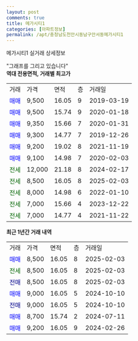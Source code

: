 ```yaml
---
layout: post
comments: true
title: 메가시티1
categories: [아파트정보]
permalink: /apt/충청남도천안시동남구안서동메가시티1
---
```


메가시티1 실거래 상세정보

<script type="text/javascript">
  google.charts.load('current', {'packages':['line', 'corechart']});
  google.charts.setOnLoadCallback(drawChart);

  function drawChart() {
    var data = new google.visualization.DataTable();
    data.addColumn('date', '거래일');
    data.addColumn('number', "매매");
    data.addColumn('number', "전세");
    data.addColumn('number', "전매");

    data.addRows([[new Date(Date.parse("2025-02-03")), 8500, null, null], [new Date(Date.parse("2025-02-03")), null, 8500, null], [new Date(Date.parse("2025-02-03")), null, null, 8500], [new Date(Date.parse("2024-10-10")), 9000, null, null], [new Date(Date.parse("2024-10-10")), null, null, 9000], [new Date(Date.parse("2024-07-11")), 8700, null, null], [new Date(Date.parse("2024-02-26")), 9200, null, null]]);

    var options = {
      hAxis: {
        format: 'yyyy/MM/dd'
      },    
      lineWidth: 0,
      pointsVisible: true,    
      title: '최근 1년간 유형별 실거래가 분포',
      legend: { position: 'bottom' }
    };

    var formatter = new google.visualization.NumberFormat({pattern:'###,###'} );
    formatter.format(data, 1);
    formatter.format(data, 2);
    
    setTimeout(function() {
        var chart = new google.visualization.LineChart(document.getElementById('columnchart_material'));
        chart.draw(data, (options));
        document.getElementById('loading').style.display = 'none';
    }, 200);
  }
</script>


<div id="loading" style="z-index:20; display: block; margin-left: 0px">"그래프를 그리고 있습니다"</div>
<div id="columnchart_material" style="width: 95%; margin-left: 0px; display: block"></div>
<!-- contents start -->
<b>역대 전용면적, 거래별 최고가</b>
<table class="sortable">
    <tr>
      <td>거래</td>
      <td>가격</td>
      <td>면적</td>
      <td>층</td>
      <td>거래일</td>
    </tr>
        <tr>
          <td><a style="color: blue">매매</a></td>
          <td>9,500</td>
          <td>16.05</td>
          <td>9</td>
          <td>2019-03-19</td>
        </tr>            <tr>
          <td><a style="color: blue">매매</a></td>
          <td>9,500</td>
          <td>15.74</td>
          <td>9</td>
          <td>2020-01-18</td>
        </tr>            <tr>
          <td><a style="color: blue">매매</a></td>
          <td>9,350</td>
          <td>15.66</td>
          <td>7</td>
          <td>2020-01-31</td>
        </tr>            <tr>
          <td><a style="color: blue">매매</a></td>
          <td>9,300</td>
          <td>14.77</td>
          <td>7</td>
          <td>2019-12-26</td>
        </tr>            <tr>
          <td><a style="color: blue">매매</a></td>
          <td>9,200</td>
          <td>19.02</td>
          <td>8</td>
          <td>2021-11-19</td>
        </tr>            <tr>
          <td><a style="color: blue">매매</a></td>
          <td>9,100</td>
          <td>14.98</td>
          <td>7</td>
          <td>2020-02-03</td>
        </tr>        
        <tr>
              <td><a style="color: darkgreen">전세</a></td>
              <td>12,000</td>
              <td>21.18</td>
              <td>8</td>
              <td>2024-02-17</td>
            </tr>            <tr>
              <td><a style="color: darkgreen">전세</a></td>
              <td>8,500</td>
              <td>16.05</td>
              <td>8</td>
              <td>2025-02-03</td>
            </tr>            <tr>
              <td><a style="color: darkgreen">전세</a></td>
              <td>8,000</td>
              <td>14.98</td>
              <td>6</td>
              <td>2022-01-10</td>
            </tr>            <tr>
              <td><a style="color: darkgreen">전세</a></td>
              <td>7,000</td>
              <td>15.66</td>
              <td>4</td>
              <td>2023-12-22</td>
            </tr>            <tr>
              <td><a style="color: darkgreen">전세</a></td>
              <td>7,000</td>
              <td>14.77</td>
              <td>4</td>
              <td>2021-11-22</td>
            </tr>        
    
</table>

<b>최근 1년간 거래 내역</b>

<table class="sortable">
    <tr>
      <td>거래</td>
      <td>가격</td>
      <td>면적</td>
      <td>층</td>
      <td>거래일</td>
    </tr>
    <tr>
      <td><a style="color: blue">매매</a></td>
      <td>8,500</td>
      <td>16.05</td>
      <td>8</td>
      <td>2025-02-03</td>
    </tr>          <tr>
      <td><a style="color: darkgreen">전세</a></td>
      <td>8,500</td>
      <td>16.05</td>
      <td>8</td>
      <td>2025-02-03</td>
    </tr>          <tr>
      <td><a style="color: darkblue">전매</a></td>
      <td>8,500</td>
      <td>16.05</td>
      <td>8</td>
      <td>2025-02-03</td>
    </tr>          <tr>
      <td><a style="color: blue">매매</a></td>
      <td>9,000</td>
      <td>16.05</td>
      <td>5</td>
      <td>2024-10-10</td>
    </tr>          <tr>
      <td><a style="color: darkblue">전매</a></td>
      <td>9,000</td>
      <td>16.05</td>
      <td>5</td>
      <td>2024-10-10</td>
    </tr>          <tr>
      <td><a style="color: blue">매매</a></td>
      <td>8,700</td>
      <td>15.74</td>
      <td>2</td>
      <td>2024-07-11</td>
    </tr>          <tr>
      <td><a style="color: blue">매매</a></td>
      <td>9,200</td>
      <td>16.05</td>
      <td>9</td>
      <td>2024-02-26</td>
    </tr>      </table>
<!-- contents end -->    

